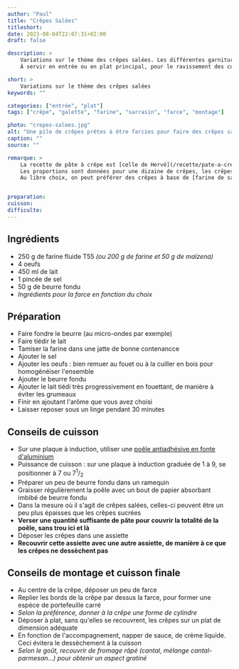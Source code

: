```yaml
---
author: "Paul"
title: "Crêpes Salées"
titleshort:
date: 2023-08-04T22:07:31+02:00
draft: false

description: >
    Variations sur le thème des crêpes salées. Les différentes garnitures, végétariennes ou non, renouvelleront à l'infini un plat qui sera toujours sévoureux.<br>
    À servir en entrée ou en plat principal, pour le ravissement des convives, grands et petits.

short: >
    Variations sur le thème des crêpes salées
keywords: ""

categories: ["entrée", "plat"]
tags: ["crêpe", "galette", "farine", "sarrasin", "farce", "montage"]

photo: "crepes-salees.jpg"
alt: "Une pile de crêpes prêtes à être farcies pour faire des crêpes salées"
caption: ""
source: ""

remarque: >
    La recette de pâte à crêpe est [celle de Hervé](/recette/pate-a-crepes), sans sucre ni rhum bien sûr<br>
    Les proportions sont données pour une dizaine de crêpes, les crêpes salées étant plus épaisses que les sucrées<br>
    Au libre choix, on peut préférer des crêpes à base de [farine de sarrasin](/recette/galette-de-sarrasin-aux-champignons-et-au-jambon) : le goût sera plus prononcé, éventuellement gênant pour les enfants


preparation: 
cuisson: 
difficulte:
---
```


## Ingrédients
- 250 g de farine fluide T55 *(ou 200 g de farine et 50 g de maïzena)*
- 4 oeufs
- 450 ml de lait
- 1 pincée de sel
- 50 g de beurre fondu
- *Ingrédients pour la farce en fonction du choix*

## Préparation
- Faire fondre le beurre (au micro-ondes par exemple)
- Faire tiédir le lait
- Tamiser la farine dans une jatte de bonne contenancce
- Ajouter le sel
- Ajouter les oeufs : bien remuer au fouet ou à la cuiller en bois pour homogénéiser l'ensemble
- Ajouter le beurre fondu
- Ajouter le lait tiédi très progressivement en fouettant, de manière à éviter les grumeaux
- Finir en ajoutant l'arôme que vous avez choisi
- Laisser reposer sous un linge pendant 30 minutes

## Conseils de cuisson
- Sur une plaque à induction, utiliser une [poêle antiadhésive en fonte d'aluminium](https://www.amazon.fr/poele-a-crepe-induction-Fonte-daluminium/s?k=poele+a+crepe+induction&rh=n%3A2969505031%2Cp_n_feature_ten_browse-bin%3A4847789031)
- Puissance de cuisson : sur une plaque à induction graduée de 1 à 9, se positionner à 7 ou 7<sup>1</sup>/<sub>2</sub>
- Préparer un peu de beurre fondu dans un ramequin
- Graisser régulièrement la poêle avec un bout de papier absorbant imbibé de beurre fondu
- Dans la mesure où il s'agit de crêpes salées, celles-ci peuvent être un peu plus épaisses que les crêpes sucrées
- **Verser une quantité suffisante de pâte pour couvrir la totalité de la poêle, sans trou ici et là**
- Déposer les crêpes dans une assiette
- **Recouvrir cette assiette avec une autre assiette, de manière à ce que les crêpes ne dessèchent pas**

## Conseils de montage et cuisson finale
- Au centre de la crêpe, déposer un peu de farce
- Replier les bords de la crêpe par dessus la farce, pour former une espèce de portefeuille carré
- *Selon la préférence, donner à la crêpe une forme de cylindre*
- Déposer à plat, sans qu'elles se recouvrent, les crêpes sur un plat de dimension adéquate
- En fonction de l'accompagnement, napper de sauce, de crème liquide. Ceci évitera le dessèchement à la cuisson
- *Selon le goût, recouvrir de fromage râpé (cantal, mélange cantal-parmesan...) pour obtenir un aspect gratiné*
